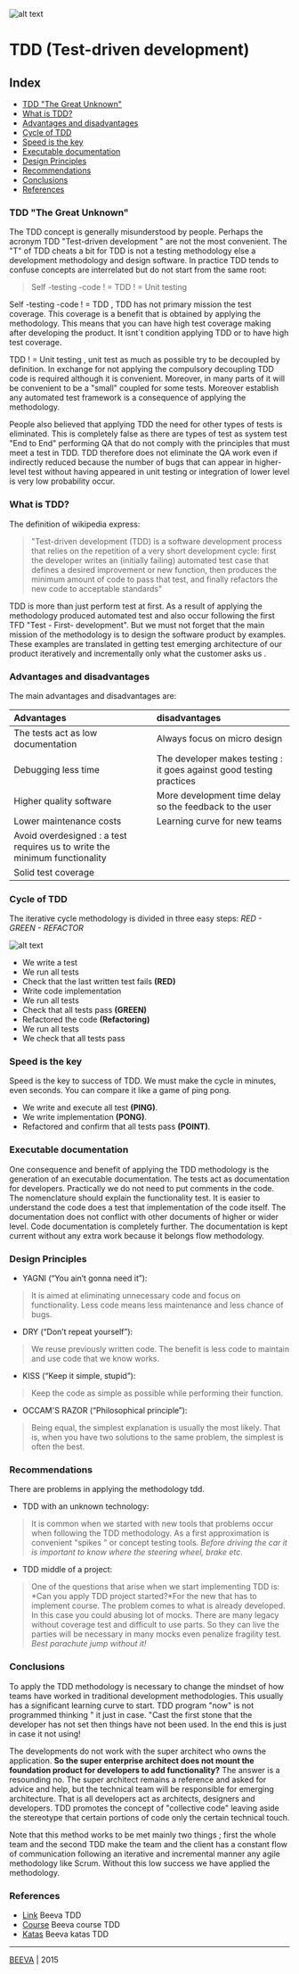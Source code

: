 ![alt text](https://github.com/beeva-danielpetrovic/beeva-best-practices/blob/master/agile/developerTeamScrum/TDD/static/Que-es-TDD.png "TDD")
# TDD (Test-driven development)

## Index

* [TDD "The Great Unknown"](#tdd-the-great-unknown)
* [What is TDD?](#what-is-tdd)
* [Advantages and disadvantages](#advantages-and-disadvantages)
* [Cycle of TDD](#cycle-of-tdd)
* [Speed is the key](#speed-is-the-key)
* [Executable documentation](#executable-documentation)
* [Design Principles](#design-principles)
* [Recommendations](#recommendations)
* [Conclusions](#conclusions)
* [References](#references)

### TDD "The Great Unknown" 
The TDD concept is generally misunderstood by people. Perhaps the acronym TDD "Test-driven development " are not the most convenient. The "T" of TDD cheats a bit for TDD is not a testing methodology else a development methodology and design software.
In practice TDD tends to confuse concepts are interrelated but do not start from the same root:
> Self -testing -code ! = TDD ! = Unit testing

Self -testing -code ! = TDD , TDD has not primary mission the test coverage. This coverage is a benefit that is obtained by applying the methodology. This means that you can have high test coverage making after developing the product. It isnt´t condition applying TDD or to have high test coverage.

TDD ! = Unit testing , unit test as much as possible try to be decoupled by definition. In exchange for not applying the compulsory decoupling TDD code is required although it is convenient. Moreover, in many parts of it will be convenient to be a "small" coupled for some tests. Moreover establish any automated test framework is a consequence of applying the methodology.

People also believed that applying TDD the need for other types of tests is eliminated. This is completely false as there are types of test as system test "End to End" performing QA that do not comply with the principles that must meet a test in TDD. TDD therefore does not eliminate the QA work even if indirectly reduced because the number of bugs that can appear in higher-level test without having appeared in unit testing or integration of lower level is very low probability occur.

### What is TDD?
The definition of wikipedia express:
> "Test-driven development (TDD) is a software development process that relies on the repetition of a very short development cycle: first the developer writes an (initially failing) automated test case that defines a desired improvement or new function, then produces the minimum amount of code to pass that test, and finally refactors the new code to acceptable standards"

TDD is more than just perform test at first. As a result of applying the methodology produced automated test and also occur following the first TFD "Test - First- development".
But we must not forget that the main mission of the methodology is to design the software product by examples. These examples are translated in getting test emerging architecture of our product iteratively and incrementally only what the customer asks us .

### Advantages and disadvantages
The main advantages and disadvantages are:

| Advantages                                 | disadvantages |
| :-------------                             |:-------------|
| The tests act as low documentation         | Always focus on micro design |
| Debugging less time                        | The developer makes testing : it goes against good testing practices |
| Higher quality software                    | More development time delay so the feedback to the user |
| Lower maintenance costs                    | Learning curve for new teams |
| Avoid overdesigned : a test requires us to write the minimum functionality | |
| Solid test coverage                        | |

### Cycle of TDD 
The iterative cycle methodology is divided in three easy steps: *RED - GREEN - REFACTOR*

![alt text](https://github.com/beeva-danielpetrovic/beeva-best-practices/blob/master/agile/developerTeamScrum/TDD/static/red-green-refactor.png "Reed-Green-Refactor")

* We write a test
* We run all tests
* Check that the last written test fails **(RED)**
* Write code implementation
* We run all tests
* Check that all tests pass **(GREEN)**
* Refactored the code **(Refactoring)**
* We run all tests
* We check that all tests pass

### Speed is the key 
Speed is the key to success of TDD. We must make the cycle in minutes, even seconds. You can compare it like a game of ping pong.

* We write and execute all test **(PING)**.
* We write implementation **(PONG)**.
* Refactored and confirm that all tests pass **(POINT)**.

### Executable documentation 
One consequence and benefit of applying the TDD methodology is the generation of an executable documentation. The tests act as documentation for developers. Practically we do not need to put comments in the code. The nomenclature should explain the functionality test. It is easier to understand the code does a test that implementation of the code itself. The documentation does not conflict with other documents of higher or wider level. Code documentation is completely further. The documentation is kept current without any extra work because it belongs flow methodology.

### Design Principles
* YAGNI (“You ain’t gonna need it”):

> It is aimed at eliminating unnecessary code and focus on functionality. Less code means less maintenance and less chance of bugs.

* DRY (“Don’t repeat yourself”):

> We reuse previously written code. The benefit is less code to maintain and use code that we know works.

* KISS (“Keep it simple, stupid”):

> Keep the code as simple as possible while performing their function.

* OCCAM'S RAZOR (“Philosophical principle”):

> Being equal, the simplest explanation is usually the most likely. That is, when you have two solutions to the same problem, the simplest is often the best.

### Recommendations 
There are problems in applying the methodology tdd.

* TDD with an unknown technology:

> It is common when we started with new tools that problems occur when following the TDD methodology. As a first approximation is convenient "spikes " or concept testing tools. *Before driving the car it is important to know where the steering wheel, brake etc*.

* TDD middle of a project:

> One of the questions that arise when we start implementing TDD is: *Can you apply TDD project started?*For the new that has to implement course. The problem comes to what is already developed. In this case you could abusing lot of mocks. There are many legacy without coverage test and difficult to use parts. So they can live the parties will be necessary in many mocks even penalize fragility test. *Best parachute jump without it!*

### Conclusions
To apply the TDD methodology is necessary to change the mindset of how teams have worked in traditional development methodologies. This usually has a significant learning curve to start. TDD program "now" is not programmed thinking " it just in case. "Cast the first stone that the developer has not set then things have not been used. In the end this is just in case it not using!

The developments do not work with the super architect who owns the application. **So the super enterprise architect does not mount the foundation product for developers to add functionality?** The answer is a resounding no. The super architect remains a reference and asked for advice and help, but the technical team will be responsible for emerging architecture. That is all developers act as architects, designers and developers. TDD promotes the concept of "collective code" leaving aside the stereotype that certain portions of code only the certain technical touch.

Note that this method works to be met mainly two things ; first the whole team and the second TDD make the team and the client has a constant flow of communication following an iterative and incremental manner any agile methodology like Scrum. Without this low success we have applied the methodology.


### References

* [Link](https://www.beeva.com/beeva-view/metodologiasagiles/desarrollo-dirigido-por-test-el-gran-desconocido/) Beeva TDD
* [Course](https://github.com/beeva-danielpetrovic/beeva-curso-tdd) Beeva course TDD
* [Katas](https://github.com/beeva-danielpetrovic/beeva-taller-tdd/tree/master) Beeva katas TDD

___

[BEEVA](http://www.beeva.com) | 2015
